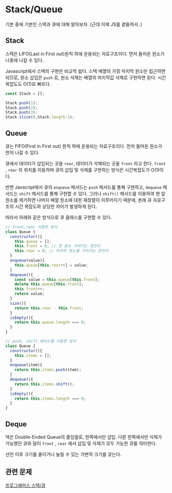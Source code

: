 # Stack/Queue

기본 중에 기본인 스택과 큐에 대해 알아보자. (근데 이제 JS를 곁들여서..)

## Stack

스택은 LIFO(Last in First out)원칙 하에 운용되는 자료구조이다. 먼저 들어온 원소가 나중에 나갈 수 있다. 

Javascript에서 스택의 구현은 비교적 쉽다. 스택 배열의 가장 마지막 원소만 접근하면 되므로, 원소 삽입은 `push` 로, 원소 삭제는 배열의 마지막값 삭제로 구현하면 된다. 시간 복잡도도 O(1)로 빠르다. 

```js
const Stack = [];

Stack.push(1);
Stack.push(2);
Stack.push(3);
Stack.slice(0,Stack.length-1);
```

## Queue

큐는 FIFO(First in First out) 원칙 하에 운용되는 자료구조이다. 먼저 들어온 원소가 먼저 나갈 수 있다.

큐에서 데이터가 삽입되는 곳을 `rear`, 데이터가 삭제되는 곳을 `front` 라고 한다. `front` , `rear` 의 위치를 이동하며 큐의 삽입 및 삭제를 구현하는 방식은 시간복잡도가 O(1)이다. 

반면 Javscript에서 큐의 `enqueue` 메서드는 `push` 메서드를 통해 구현하고, `dequeue` 메서드는 `shift` 메서드를 통해 구현할 수 있다. 그러나 `shift()` 메서드를 이용하여 맨 앞 원소를 제거하면 나머지 배열 원소에 대한 재정렬이 이루어지기 때문에, 본래 큐 자료구조의 시간 복잡도와 상당한 차이가 발생하게 된다. 

따라서 아래와 같은 방식으로 큐 클래스를 구현할 수 있다. 

```js
// front,rear 이용한 방식
class Queue {
  constructor(){
    this.queue = [];
    this.front = 0; // 첫 원소 가리키는 포인터
    this.rear = 0; // 마지막 원소를 가리키는 포인터
  }
  enqueue(value){
    this.queue[this.rear++] = value;
  }
  dequeue(){
    const value = this.queue[this.front];
    delete this.queue[this.front];
    this.front++;
    return value;
  }
  size(){
    return this.rear - this.front;
  }
  isEmpty(){
    return this.queue.length === 0;
  }
}

// push, shift 메서드를 이용한 방식 
class Queue {
  constructor(){
    this.items = [];
  }
  enqueue(item){
    return this.items.push(item);
  } 
  dequeue(){
    return this.items.shift();
  }
  isEmpty(){
    return this.items.length === 0;
  }
}
```

## Deque

덱은 Double-Ended Queue의 줄임말로, 한쪽에서만 삽입. 다른 한쪽에서만 삭제가 가능했던 큐와 달리 `front` , `rear` 에서 삽입 및 삭제가 모두 가능한 큐를 의미한다. 

선언 이후 크기를 줄이거나 늘릴 수 있는 가변적 크기를 갖는다. 



## 관련 문제

[프로그래머스 스택/큐](https://school.programmers.co.kr/learn/courses/30/parts/12081)

